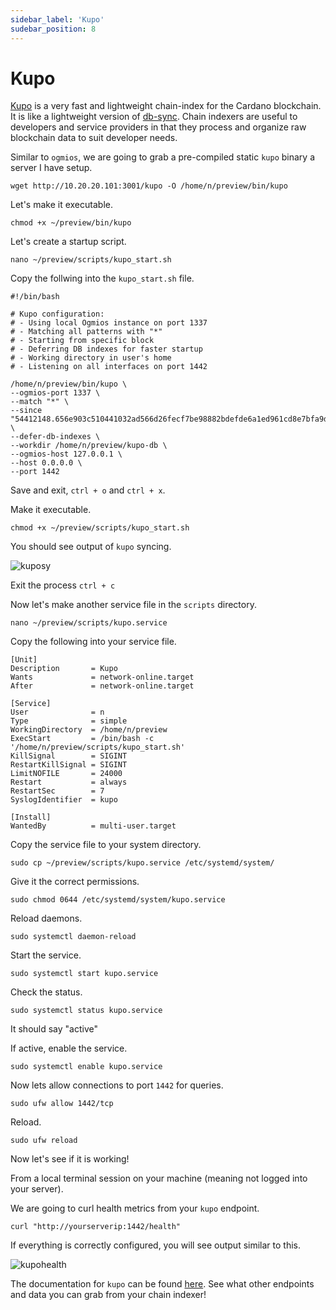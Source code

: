 ```yaml
---
sidebar_label: 'Kupo'
sudebar_position: 8
---
```


# Kupo

[Kupo](https://github.com/CardanoSolutions/kupo) is a very fast and lightweight chain-index for the Cardano blockchain. It is like a lightweight version of [db-sync](https://github.com/IntersectMBO/cardano-db-sync). Chain indexers are useful to developers and service providers in that they process and organize raw blockchain data to suit developer needs. 

Similar to `ogmios`, we are going to grab a pre-compiled static `kupo` binary a server I have setup. 

```
wget http://10.20.20.101:3001/kupo -O /home/n/preview/bin/kupo
```

Let's make it executable. 

```
chmod +x ~/preview/bin/kupo
```

Let's create a startup script. 

```
nano ~/preview/scripts/kupo_start.sh
```

Copy the follwing into the `kupo_start.sh` file.

```
#!/bin/bash

# Kupo configuration:
# - Using local Ogmios instance on port 1337
# - Matching all patterns with "*"
# - Starting from specific block
# - Deferring DB indexes for faster startup
# - Working directory in user's home
# - Listening on all interfaces on port 1442

/home/n/preview/bin/kupo \
--ogmios-port 1337 \
--match "*" \
--since "54412148.656e903c510441032ad566d26fecf7be98882bdefde6a1ed961cd8e7bfa9d18a" \
--defer-db-indexes \
--workdir /home/n/preview/kupo-db \
--ogmios-host 127.0.0.1 \
--host 0.0.0.0 \
--port 1442
```

Save and exit, `ctrl + o` and `ctrl + x`.

Make it executable. 

```
chmod +x ~/preview/scripts/kupo_start.sh
```

You should see output of `kupo` syncing.

![kuposy](/img/indexing1.png)

Exit the process `ctrl + c`

Now let's make another service file in the `scripts` directory. 

```
nano ~/preview/scripts/kupo.service
```

Copy the following into your service file. 

```
[Unit]
Description       = Kupo
Wants             = network-online.target
After             = network-online.target  
  
[Service]
User              = n
Type              = simple
WorkingDirectory  = /home/n/preview
ExecStart         = /bin/bash -c '/home/n/preview/scripts/kupo_start.sh'
KillSignal        = SIGINT
RestartKillSignal = SIGINT
LimitNOFILE       = 24000
Restart           = always
RestartSec        = 7
SyslogIdentifier  = kupo
  
[Install]
WantedBy          = multi-user.target
```

Copy the service file to your system directory. 

```
sudo cp ~/preview/scripts/kupo.service /etc/systemd/system/
```

Give it the correct permissions. 

```
sudo chmod 0644 /etc/systemd/system/kupo.service
```

Reload daemons.

```
sudo systemctl daemon-reload
```

Start the service. 

```
sudo systemctl start kupo.service
```

Check the status. 

```
sudo systemctl status kupo.service
```

It should say "active"

If active, enable the service. 

```
sudo systemctl enable kupo.service
```

Now lets allow connections to port `1442` for queries. 

```
sudo ufw allow 1442/tcp
```

Reload. 

```
sudo ufw reload
```

Now let's see if it is working! 

From a local terminal session on your machine (meaning not logged into your server).

We are going to curl health metrics from your `kupo` endpoint. 

```
curl "http://yourserverip:1442/health"
```

If everything is correctly configured, you will see output similar to this. 

![kupohealth](/img/kupohealth.png)

The documentation for `kupo` can be found [here](https://cardanosolutions.github.io/kupo/#section/Overview). See what other endpoints and data you can grab from your chain indexer! 
